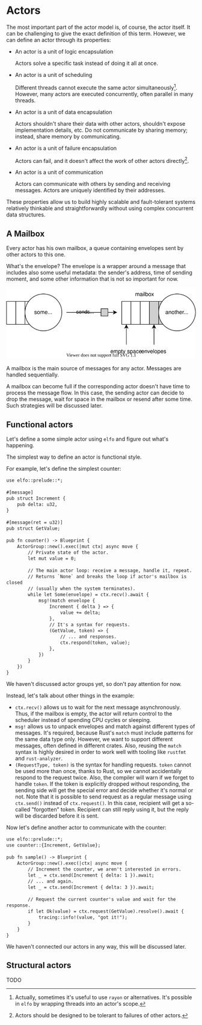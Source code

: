 # Actors

The most important part of the actor model is, of course, the actor itself. It can be challenging to give the exact definition of this term. However, we can define an actor through its properties:

* An actor is a unit of logic encapsulation

    Actors solve a specific task instead of doing it all at once.

* An actor is a unit of scheduling

    Different threads cannot execute the same actor simultaneously[^multithread]. However, many actors are executed concurrently, often parallel in many threads.

* An actor is a unit of data encapsulation

    Actors shouldn't share their data with other actors, shouldn't expose implementation details, etc.
    Do not communicate by sharing memory; instead, share memory by communicating.

* An actor is a unit of failure encapsulation

    Actors can fail, and it doesn't affect the work of other actors directly[^failure].

* An actor is a unit of communication

    Actors can communicate with others by sending and receiving messages. Actors are uniquely identified by their addresses.

These properties allow us to build highly scalable and fault-tolerant systems relatively thinkable and straightforwardly without using complex concurrent data structures.

[^multithread]: Actually, sometimes it's useful to use `rayon` or alternatives. It's possible in `elfo` by wrapping threads into an actor's scope.

[^failure]: Actors should be designed to be tolerant to failures of other actors.

## A Mailbox

Every actor has his own mailbox, a queue containing envelopes sent by other actors to this one.

What's the envelope? The envelope is a wrapper around a message that includes also some useful metadata: the sender's address, time of sending moment, and some other information that is not so important for now.

![](assets/mailbox.drawio.svg)

A mailbox is the main source of messages for any actor. Messages are handled sequentially.

A mailbox can become full if the corresponding actor doesn't have time to process the message flow. In this case, the sending actor can decide to drop the message, wait for space in the mailbox or resend after some time. Such strategies will be discussed later.

## Functional actors

Let's define a some simple actor using `elfo` and figure out what's happening.

The simplest way to define an actor is functional style.

For example, let's define the simplest counter:
```rust,ignore
use elfo::prelude::*;

#[message]
pub struct Increment {
    pub delta: u32,
}

#[message(ret = u32)]
pub struct GetValue;

pub fn counter() -> Blueprint {
    ActorGroup::new().exec(|mut ctx| async move {
        // Private state of the actor.
        let mut value = 0;

        // The main actor loop: receive a message, handle it, repeat.
        // Returns `None` and breaks the loop if actor's mailbox is closed
        // (usually when the system terminates).
        while let Some(envelope) = ctx.recv().await {
            msg!(match envelope {
                Increment { delta } => {
                    value += delta;
                },
                // It's a syntax for requests.
                (GetValue, token) => {
                    // ... and responses.
                    ctx.respond(token, value);
                },
            })
        }
    })
}
```

We haven't discussed actor groups yet, so don't pay attention for now.

Instead, let's talk about other things in the example:
* `ctx.recv()` allows us to wait for the next message asynchronously. Thus, if the mailbox is empty, the actor will return control to the scheduler instead of spending CPU cycles or sleeping.
* `msg!` allows us to unpack envelopes and match against different types of messages. It's required, because Rust's `match` must include patterns for the same data type only. However, we want to support different messages, often defined in different crates. Also, reusing the `match` syntax is highly desired in order to work well with tooling like `rustfmt` and `rust-analyzer`.
* `(RequestType, token)` is the syntax for handling requests. `token` cannot be used more than once, thanks to Rust, so we cannot accidentally respond to the request twice. Also, the compiler will warn if we forget to handle `token`. If the token is explicitly dropped without responding, the sending side will get the special error and decide whether it's normal or not. Note that it is possible to send request as a regular message using `ctx.send()` instead of `ctx.request()`. In this case, recipient will get a so-called "forgotten" token. Recipient can still reply using it, but the reply will be discarded before it is sent.

Now let's define another actor to communicate with the counter:
```rust,ignore
use elfo::prelude::*;
use counter::{Increment, GetValue};

pub fn sample() -> Blueprint {
    ActorGroup::new().exec(|ctx| async move {
        // Increment the counter, we aren't interested in errors.
        let _ = ctx.send(Increment { delta: 1 }).await;
        // ... and again.
        let _ = ctx.send(Increment { delta: 3 }).await;

        // Request the current counter's value and wait for the response.
        if let Ok(value) = ctx.request(GetValue).resolve().await {
            tracing::info!(value, "got it!");
        }
    }
}
```

We haven't connected our actors in any way, this will be discussed later.

## Structural actors

TODO
